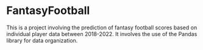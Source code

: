 # FantasyFootball

This is a project involving the prediction of fantasy football scores based on individual player data between 2018-2022. It involves the use of the Pandas library for data organization.
